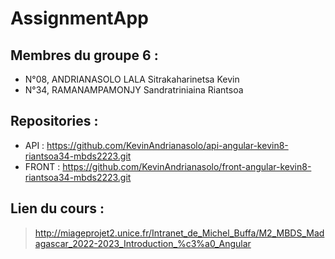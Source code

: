 # AssignmentApp

## Membres du groupe 6 :
- N°08, ANDRIANASOLO LALA Sitrakaharinetsa Kevin
- N°34, RAMANAMPAMONJY Sandratriniaina Riantsoa

## Repositories :
- API : https://github.com/KevinAndrianasolo/api-angular-kevin8-riantsoa34-mbds2223.git
- FRONT : https://github.com/KevinAndrianasolo/front-angular-kevin8-riantsoa34-mbds2223.git

## Lien du cours :
> http://miageprojet2.unice.fr/Intranet_de_Michel_Buffa/M2_MBDS_Madagascar_2022-2023_Introduction_%c3%a0_Angular
